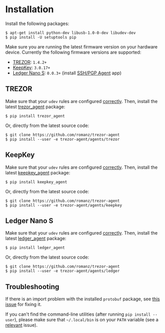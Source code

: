 # Installation

Install the following packages:

    $ apt-get install python-dev libusb-1.0-0-dev libudev-dev
    $ pip install -U setuptools pip

Make sure you are running the latest firmware version on your hardware device.
Currently the following firmware versions are supported:

 * [TREZOR](https://wallet.trezor.io/data/firmware/releases.json): `1.4.2+`
 * [KeepKey](https://github.com/keepkey/keepkey-firmware/releases): `3.0.17+`
 * [Ledger Nano S](https://github.com/LedgerHQ/blue-app-ssh-agent): `0.0.3+` (install [SSH/PGP Agent](https://www.ledgerwallet.com/images/apps/chrome-mngr-apps.png) app)

## TREZOR

Make sure that your `udev` rules are configured [correctly](https://doc.satoshilabs.com/trezor-user/settingupchromeonlinux.html#manual-configuration-of-udev-rules).
Then, install the latest [trezor_agent](https://pypi.python.org/pypi/trezor_agent) package:

    $ pip install trezor_agent

Or, directly from the latest source code:

    $ git clone https://github.com/romanz/trezor-agent
    $ pip install --user -e trezor-agent/agents/trezor

## KeepKey

Make sure that your `udev` rules are configured [correctly](https://support.keepkey.com/support/solutions/articles/6000037796-keepkey-wallet-is-not-being-recognized-by-linux).
Then, install the latest [keepkey_agent](https://pypi.python.org/pypi/keepkey_agent) package:

    $ pip install keepkey_agent

Or, directly from the latest source code:

    $ git clone https://github.com/romanz/trezor-agent
    $ pip install --user -e trezor-agent/agents/keepkey

## Ledger Nano S

Make sure that your `udev` rules are configured [correctly](http://support.ledgerwallet.com/knowledge_base/topics/ledger-wallet-is-not-recognized-on-linux).
Then, install the latest [ledger_agent](https://pypi.python.org/pypi/ledger_agent) package:

    $ pip install ledger_agent

Or, directly from the latest source code:

    $ git clone https://github.com/romanz/trezor-agent
    $ pip install --user -e trezor-agent/agents/ledger

## Troubleshooting

If there is an import problem with the installed `protobuf` package,
see [this issue](https://github.com/romanz/trezor-agent/issues/28) for fixing it.

If you can't find the command-line utilities (after running `pip install --user`),
please make sure that `~/.local/bin` is on your `PATH` variable
(see a [relevant](https://github.com/pypa/pip/issues/3813) issue).
